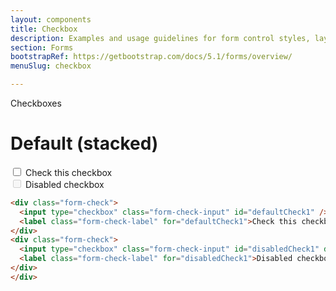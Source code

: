 ```yaml
---
layout: components
title: Checkbox 
description: Examples and usage guidelines for form control styles, layout options, and custom components for creating a wide variety of forms.
section: Forms
bootstrapRef: https://getbootstrap.com/docs/5.1/forms/overview/
menuSlug: checkbox

---
```


<!-- #region Checkboxes and radios -->
<div class="display-5 pt-md-8 pb-1">Checkboxes</div>
<h1 class="pt-3">Default (stacked)</h1>
<div class="ax-example p-md-3 border">
  <div class="form-check">
    <input
      type="checkbox"
      class="form-check-input"
      id="defaultCheck1"
    />
    <label class="form-check-label" for="defaultCheck1"
      >Check this checkbox</label
    >
  </div>
  <div class="form-check">
    <input
      type="checkbox"
      class="form-check-input"
      id="disabledCheck1"
      disabled
    />
    <label class="form-check-label" for="disabledCheck1"
      >Disabled checkbox</label
    >
  </div>
</div>
<div class="pb-4">

```html
<div class="form-check">
  <input type="checkbox" class="form-check-input" id="defaultCheck1" />
  <label class="form-check-label" for="defaultCheck1">Check this checkbox</label>
</div>
<div class="form-check">
  <input type="checkbox" class="form-check-input" id="disabledCheck1" disabled/>
  <label class="form-check-label" for="disabledCheck1">Disabled checkbox</label>
</div>
</div>
```

</div>
 

